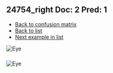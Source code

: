 ## 24754_right Doc: 2 Pred: 1
- [Back to confusion matrix](https://github.com/juliandewit/kaggle_retinopathy/blob/master/matrix.md)
- [Back to list](https://github.com/juliandewit/kaggle_retinopathy/blob/master/lists/21/list.md)
- [Next example in list](https://github.com/juliandewit/kaggle_retinopathy/blob/master/lists/21/24/24871_left.md)

![Eye](https://retinopaty.blob.core.windows.net/size1024/24754_right_2.jpeg)

### 

![Eye]()

